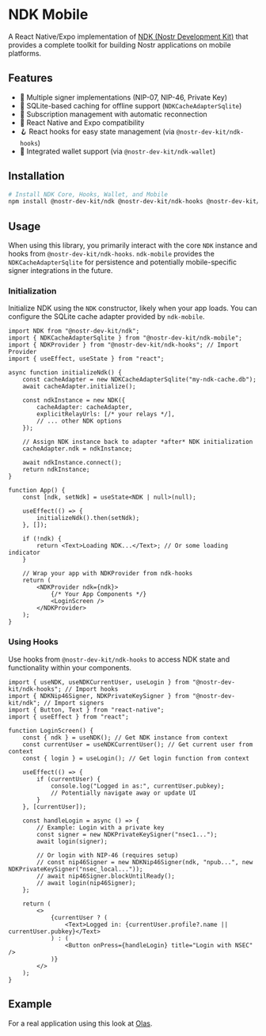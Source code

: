 # NDK Mobile

A React Native/Expo implementation of [NDK (Nostr Development Kit)](https://github.com/nostr-dev-kit/ndk) that provides a complete toolkit for building Nostr applications on mobile platforms.

## Features

- 🔐 Multiple signer implementations (NIP-07, NIP-46, Private Key)
- 💾 SQLite-based caching for offline support (`NDKCacheAdapterSqlite`)
- 🔄 Subscription management with automatic reconnection
- 📱 React Native and Expo compatibility
- 🪝 React hooks for easy state management (via `@nostr-dev-kit/ndk-hooks`)
- 👛 Integrated wallet support (via `@nostr-dev-kit/ndk-wallet`)

## Installation

```sh
# Install NDK Core, Hooks, Wallet, and Mobile
npm install @nostr-dev-kit/ndk @nostr-dev-kit/ndk-hooks @nostr-dev-kit/ndk-wallet @nostr-dev-kit/ndk-mobile
```

## Usage

When using this library, you primarily interact with the core `NDK` instance and hooks from `@nostr-dev-kit/ndk-hooks`. `ndk-mobile` provides the `NDKCacheAdapterSqlite` for persistence and potentially mobile-specific signer integrations in the future.

### Initialization

Initialize NDK using the `NDK` constructor, likely when your app loads. You can configure the SQLite cache adapter provided by `ndk-mobile`.

```tsx
import NDK from "@nostr-dev-kit/ndk";
import { NDKCacheAdapterSqlite } from "@nostr-dev-kit/ndk-mobile";
import { NDKProvider } from "@nostr-dev-kit/ndk-hooks"; // Import Provider
import { useEffect, useState } from "react";

async function initializeNdk() {
    const cacheAdapter = new NDKCacheAdapterSqlite("my-ndk-cache.db");
    await cacheAdapter.initialize();

    const ndkInstance = new NDK({
        cacheAdapter: cacheAdapter,
        explicitRelayUrls: [/* your relays */],
        // ... other NDK options
    });

    // Assign NDK instance back to adapter *after* NDK initialization
    cacheAdapter.ndk = ndkInstance;

    await ndkInstance.connect();
    return ndkInstance;
}

function App() {
    const [ndk, setNdk] = useState<NDK | null>(null);

    useEffect(() => {
        initializeNdk().then(setNdk);
    }, []);

    if (!ndk) {
        return <Text>Loading NDK...</Text>; // Or some loading indicator
    }

    // Wrap your app with NDKProvider from ndk-hooks
    return (
        <NDKProvider ndk={ndk}>
            {/* Your App Components */}
            <LoginScreen />
        </NDKProvider>
    );
}
```

### Using Hooks

Use hooks from `@nostr-dev-kit/ndk-hooks` to access NDK state and functionality within your components.

```tsx
import { useNDK, useNDKCurrentUser, useLogin } from "@nostr-dev-kit/ndk-hooks"; // Import hooks
import { NDKNip46Signer, NDKPrivateKeySigner } from "@nostr-dev-kit/ndk"; // Import signers
import { Button, Text } from "react-native";
import { useEffect } from "react";

function LoginScreen() {
    const { ndk } = useNDK(); // Get NDK instance from context
    const currentUser = useNDKCurrentUser(); // Get current user from context
    const { login } = useLogin(); // Get login function from context

    useEffect(() => {
        if (currentUser) {
            console.log("Logged in as:", currentUser.pubkey);
            // Potentially navigate away or update UI
        }
    }, [currentUser]);

    const handleLogin = async () => {
        // Example: Login with a private key
        const signer = new NDKPrivateKeySigner("nsec1...");
        await login(signer);

        // Or login with NIP-46 (requires setup)
        // const nip46Signer = new NDKNip46Signer(ndk, "npub...", new NDKPrivateKeySigner("nsec_local..."));
        // await nip46Signer.blockUntilReady();
        // await login(nip46Signer);
    };

    return (
        <>
            {currentUser ? (
                <Text>Logged in: {currentUser.profile?.name || currentUser.pubkey}</Text>
            ) : (
                <Button onPress={handleLogin} title="Login with NSEC" />
            )}
        </>
    );
}
```

## Example

For a real application using this look at [Olas](https://github.com/pablof7z/olas).
